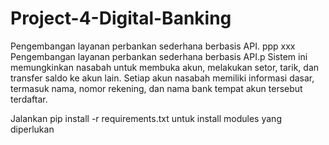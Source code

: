 # Project-4-Digital-Banking

Pengembangan layanan perbankan sederhana berbasis API.
ppp xxx
Pengembangan layanan perbankan sederhana berbasis API.p
Sistem ini memungkinkan nasabah untuk membuka akun, melakukan setor, tarik, dan transfer saldo ke akun lain. Setiap akun nasabah memiliki informasi dasar, termasuk nama, nomor rekening, dan nama bank tempat akun tersebut terdaftar.

Jalankan pip install -r requirements.txt untuk install modules yang diperlukan 
